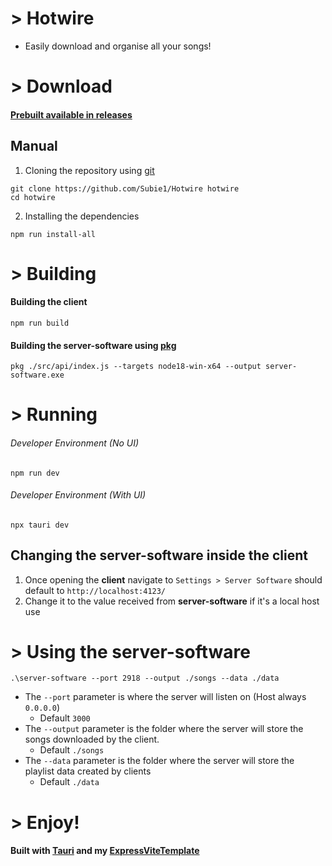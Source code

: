 # > Hotwire

- Easily download and organise all your songs!

# > Download

#### [Prebuilt available in releases](https://github.com/Subie1/Hotwire/releases)

## Manual

1. Cloning the repository using [<u>git</u>](https://git-scm.com/)

```
git clone https://github.com/Subie1/Hotwire hotwire
cd hotwire
```

2. Installing the dependencies

```
npm run install-all
```

# > Building

#### Building the **client**

```
npm run build
```

#### Building the **server-software** using [<u>pkg</u>](https://github.com/vercel/pkg)

```
pkg ./src/api/index.js --targets node18-win-x64 --output server-software.exe
```

# > Running

###### Developer Environment (No UI)

```
npm run dev
```

###### Developer Environment (With UI)

```
npx tauri dev
```

## Changing the **server-software** inside the **client**

1. Once opening the **client** navigate to `Settings > Server Software` should default to `http://localhost:4123/`
2. Change it to the value received from **server-software** if it's a local host use

# > Using the **server-software**

```
.\server-software --port 2918 --output ./songs --data ./data
```

- The `--port` parameter is where the server will listen on (Host always `0.0.0.0`)
  - Default `3000`
- The `--output` parameter is the folder where the server will store the songs downloaded by the client.
  - Default `./songs`
- The `--data` parameter is the folder where the server will store the playlist data created by clients
  - Default `./data`

# > Enjoy!

#### Built with [Tauri](https://tauri.app/) and my [ExpressViteTemplate](https://github.com/Subie1/ExpressViteTemplate)
